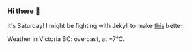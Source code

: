 ### Hi there :wave:

It's Saturday! I might be fighting with Jekyll to make [this](https://swissclubtoronto.ca) better.

Weather in Victoria BC: overcast, at +7°C.
